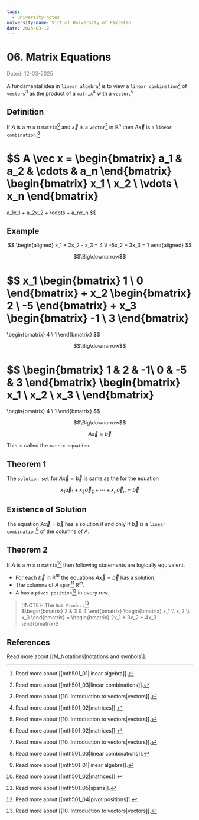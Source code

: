 ```yaml
---
tags:
  - university-notes
university-name: Virtual University of Pakistan
date: 2025-03-12
---
```


# 06. Matrix Equations

<span style="color: gray;">Dated: 12-03-2025</span>

A fundamental idea in `linear algebra`[^1] is to view a `linear combination`[^2] of `vectors`[^3] as the product of a `matrix`[^4] with a `vector`.[^3]

## Definition

If $A$ is a $m \times n$ `matrix`[^4] and $\vec x$ is a `vector`[^3] in $\mathbb R^n$ then $A\vec x$ is a `linear combination`.[^2]

$$
A \vec x =
\begin{bmatrix}
	a_1 & a_2 & \cdots & a_n
\end{bmatrix}
\begin{bmatrix}
	x_1 \\
	x_2 \\
	\vdots \\
	x_n
\end{bmatrix}
=
a_1x_1 + a_2x_2 + \cdots + a_nx_n
$$

## Example

$$
\begin{aligned}
	x_1 + 2x_2 - x_3 = 4 \\
	-5x_2 + 3x_3 = 1
\end{aligned}
$$

$$\Big\downarrow$$

$$
x_1
\begin{bmatrix}
	1 \\
	0
\end{bmatrix}
+
x_2
\begin{bmatrix}
	2 \\
	-5
\end{bmatrix}
+
x_3
\begin{bmatrix}
	-1 \\
	3
\end{bmatrix}
=
\begin{bmatrix}
	4 \\
	1
\end{bmatrix}
$$

$$\Big\downarrow$$

$$
\begin{bmatrix}
	1 & 2 & -1\\
	0 & -5 & 3
\end{bmatrix}
\begin{bmatrix}
	x_1 \\
	x_2 \\
	x_3 \\
\end{bmatrix}
=
\begin{bmatrix}
	4 \\
	1
\end{bmatrix}
$$

$$\Big\downarrow$$

$$A \vec x = \vec b$$

This is called the `matrix equation`.

## Theorem 1

The `solution set` for $A \vec x = \vec b$ is same as the for the equation  

$$x_1 \vec a_1 + x_2 \vec a_2 + \cdots + x_n \vec a_n = \vec b$$

## Existence of Solution

The equation $A \vec x = \vec b$ has a solution if and only if $\vec b$ is a `linear combination`[^1] of the columns of $A$.

## Theorem 2

If $A$ is a $m \times n$ `matrix`[^4] then following statements are logically equivalent.

- For each $\vec b$ in $\mathbb R^m$ the equations $A \vec x = \vec b$ has a solution.
- The columns of $A$ `span`[^5] $\mathbb R^m$.
- $A$ has a `pivot position`[^6] in every row.

> [!NOTE]- The `Dot Product`[^3]  
> $\begin{bmatrix} 2 & 3 & 4 \end{bmatrix} \begin{bmatrix} x_1 \\ x_2 \\ x_3 \end{bmatrix} = \begin{bmatrix} 2x_1 + 3x_2 + 4x_3 \end{bmatrix}$

## References

Read more about [[M_Notations|notations and symbols]].

[^1]: Read more about [[mth501_01|linear algebra]].
[^2]: Read more about [[mth501_03|linear combinations]].
[^3]: Read more about [[10. Introduction to vectors|vectors]].
[^4]: Read more about [[mth501_02|matrices]].
[^5]: Read more about [[mth501_05|spans]].
[^6]: Read more about [[mth501_04|pivot positions]].